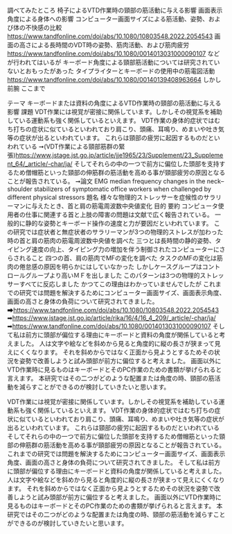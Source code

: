 調べてみたところ
椅子によるVTD作業時の頸部の筋活動に与える影響
画面表示角度による身体への影響
コンピューター画面サイズによる筋活動、姿勢、および体の不快感の比較
https://www.tandfonline.com/doi/abs/10.1080/10803548.2022.2054543
画面の高さによる長時間のVDT時の姿勢、筋肉活動、および筋肉疲労
https://www.tandfonline.com/doi/abs/10.1080/0014013031000090107
などが行われてはいるが
キーボード角度による頸部筋活動については研究されていないとおもったがあった
タイプライターとキーボードの使用中の筋電図活動
https://www.tandfonline.com/doi/abs/10.1080/00140139408963664
しかし前腕
ここまで

テーマ
キーボードまたは資料の角度によるVTD作業時の頸部の筋活動に与える影響
課題
VDT作業には視覚が密接に関係しています。しかしその視覚系を補助している運動系も強く関係しているといえます。
VDT作業の身体的症状ではむち打ちの症状に似ているといわれており肩こり、頭痛、耳鳴り、めまいや吐き気等の症状が出るといわれています。
これらは頸部の疲労に起因するものだといわれている
    ➞(VDT作業による頸部筋群の緊張)https://www.jstage.jst.go.jp/article/jje1965/23/Supplement/23_Supplement_64/_article/-char/ja/
そしてそれらの中の一つで前方に偏位した頭部を支持するため僧帽筋といった頸部の伸筋群の筋活動を高める事が頸部疲労の原因となることが報告されている。
    ➞論文
        EMG median frequency changes in the neck–shoulder stabilizers of symptomatic office workers when challenged by different physical stressors
    題名
        様々な物理的ストレッサーを症候性のサラリーマンに与えたとき、首と肩の筋電周波数中央値変化
    目的
    要約
        コンピュータ使用者の仕事に関連する首と上肢の障害の問題は文献で広く報告されている。
        一般的に静的な姿勢とキーボード操作の速度と力が要因だといわれています。
        この研究では症状者と無症状者のサラリーマンが3つの物理的ストレスが加わった時の首と肩の筋肉の筋電周波数中央値を調べた
        三つとは長時間の静的姿勢、タイピング速度の向上、タイピング力の増加を伴う制御されたコンピューターにさらされること
        四つの首、肩の筋肉でMFの変化を調べた
        タスクのMFの変化は筋肉の倦怠感の原因を明らかにはしていなかった
        しかしケースグループはコントロールグループより高いＭＦを出しました
        このパターンは3つの物理的ストレッサーすべてに反応しました
        かつてこの理由はわかっていませんでしたが
これまでの研究では問題を解決するためにコンピューター画面サイズ、画面表示角度、画面の高さと身体の負荷について研究されてきました。
    ➡https://www.tandfonline.com/doi/abs/10.1080/10803548.2022.2054543
    ➡https://www.jstage.jst.go.jp/article/rika/16/4/16_4_209/_article/-char/ja/
    ➡https://www.tandfonline.com/doi/abs/10.1080/0014013031000090107
そして私は前方に頭部が偏位する理由にキーボードと資料の角度が関係していると考えました。
人は文字や絵などを斜めから見ると角度的に縦の長さが狭まって見えにくくなります。
それを斜めからではなく正面から見ようとするためその状況を姿勢で改善しようと試み頭部が前方に偏位すると考えました。
画面以外にVTD作業時に見るものはキーボードとそのPC作業のための書類が挙げられると言えます。
本研究ではその二つがどのような配置または角度の時、頸部の筋活動を減らすことができるのが検討していきたいと思います。


VDT作業には視覚が密接に関係しています。しかしその視覚系を補助している運動系も強く関係しているといえます。
VDT作業の身体的症状ではむち打ちの症状に似ているといわれており肩こり、頭痛、耳鳴り、めまいや吐き気等の症状が出るといわれています。
これらは頸部の疲労に起因するものだといわれている
そしてそれらの中の一つで前方に偏位した頭部を支持するため僧帽筋といった頸部の伸筋群の筋活動を高める事が頸部疲労の原因となることが報告されている。
これまでの研究では問題を解決するためにコンピューター画面サイズ、画面表示角度、画面の高さと身体の負荷について研究されてきました。
そして私は前方に頭部が偏位する理由にキーボードと資料の角度が関係していると考えました。
人は文字や絵などを斜めから見ると角度的に縦の長さが狭まって見えにくくなります。
それを斜めからではなく正面から見ようとするためその状況を姿勢で改善しようと試み頭部が前方に偏位すると考えました。
画面以外にVTD作業時に見るものはキーボードとそのPC作業のための書類が挙げられると言えます。
本研究ではその二つがどのような配置または角度の時、頸部の筋活動を減らすことができるのが検討していきたいと思います。